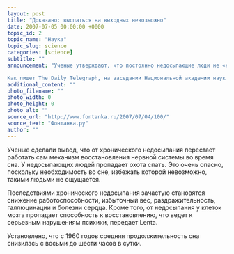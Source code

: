 ```yaml
---
layout: post
title: "Доказано: выспаться на выходных невозможно"
date: 2007-07-05 00:00:00 +0000
topic_id: 2
topic_name: "Наука"
topic_slug: science
categories: [science]
subtitle: ""
announcement: "Ученые утверждают, что постоянно недосыпающие люди не «наверстывают» упущенные часы сна, отсыпаясь на выходных.

Как пишет The Daily Telegraph, на заседании Национальной академии наук США ученые из Северо-Западного университета рассказали о результатах исследования симптома хронического недосыпания. Подопытных крыс заставляли недосыпать несколько дней подряд. В результате, они переставали хотеть спать, несмотря на все увеличивающийся дефицит сна."
additional_content: ""
photo_filename: ""
photo_width: 0
photo_height: 0
photo_alt: ""
source_url: "http://www.fontanka.ru/2007/07/04/100/"
source_text: "Фонтанка.ру"
author: ""
---
```

Ученые сделали вывод, что от хронического недосыпания перестает работать сам механизм восстановления нервной системы во время сна. У недосыпающих людей пропадает охота спать. Это очень опасно, поскольку необходимость во сне, избежать которой невозможно, такими людьми не ощущается.

Последствиями хронического недосыпания зачастую становятся снижение работоспособности, избыточный вес, раздражительность, галлюцинации и болезни сердца. Кроме того, от недосыпания у клеток мозга пропадает способность к восстановлению, что ведет к серьезным нарушениям психики, передает Lenta.

Установлено, что с 1960 годов средняя продолжительность сна снизилась с восьми до шести часов в сутки.
